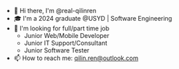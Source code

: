 - 👋 Hi there, I'm @real-qilinren
- 🎓 I'm a 2024 graduate @USYD | Software Engineering
- 💼 I'm looking for full/part time job
    * Junior Web/Mobile Developer
    * Junior IT Support/Consultant
    * Junior Software Tester
- 📫 How to reach me: qilin.ren@outlook.com

<!--
**real-qilinren/real-qilinren** is a ✨ _special_ ✨ repository because its `README.md` (this file) appears on your GitHub profile.

Here are some ideas to get you started:

- 🔭 I’m currently working on ...
- 🌱 I’m currently learning ...
- 👯 I’m looking to collaborate on ...
- 🤔 I’m looking for help with ...
- 💬 Ask me about ...
- 📫 How to reach me: ...
- 😄 Pronouns: ...
- ⚡ Fun fact: ...
-->
